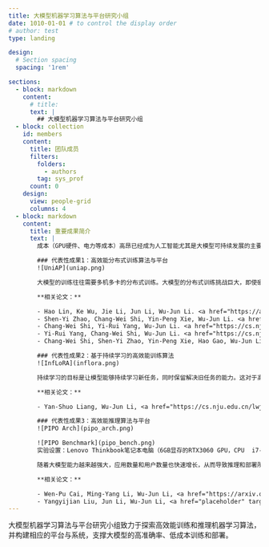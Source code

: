 ```yaml
---
title: 大模型机器学习算法与平台研究小组
date: 1010-01-01 # to control the display order
# author: test
type: landing

design:
  # Section spacing
  spacing: '1rem'

sections:
  - block: markdown
    content:
      # title:
      text: |
        ## 大模型机器学习算法与平台研究小组
  - block: collection
    id: members
    content:
      title: 团队成员
      filters:
        folders:
          - authors
        tag: sys_prof
      count: 0
    design:
      view: people-grid
      columns: 4
  - block: markdown
    content:
      title: 重要成果简介
      text: |
        成本（GPU硬件、电力等成本）高昂已经成为人工智能尤其是大模型可持续发展的主要障碍之一。南京大学计算机学院研发了高效能训练和推理机器学习算法，通过算法创新提升了大模型训练和推理的速度从而降低成本，或者说在同样成本下通过算法创新可以训练和部署更大更好的模型从而提升准确率。此外，基于创新的机器学习算法研发了大模型训练和推理平台与系统，支撑大模型的高准确率、低成本训练和部署。代表性成果如下：

        ### 代表性成果1：高效能分布式训练算法与平台
        ![UniAP](uniap.png)

        大模型的训练往往需要多机多卡的分布式训练。大模型的分布式训练挑战巨大，即使硬件足够，很多人大概率（我们实验中验证有64%-87%的概率）会因为超参数设置（模型怎么切分和排布、数据怎么切分和排布等）不合理而跑不出结果。此外，很多人在碰到大模型训练慢时只会想到增加GPU等硬件，而忽略了或者没意识到分布式训练算法的作用。实际上，分布式训练算法会极大地影响硬件的算力利用率、计算有效率和系统容错性。高效能分布式训练算法具有高算力利用率、高计算有效率和强系统容错性。用同样的硬件算力训练同一个模型，高效能分布式训练算法会比低效能分布式训练算法速度快，最高可能会快数倍甚至数十倍以上；或者说，训练同一个模型，高效能分布式训练算法会比低效能分布式训练算法成本低，最高可能会节省数倍甚至数十倍以上的算力成本。很多已有的分布式训练算法的效能较低，甚至可能导致机器和GPU卡越多、训练速度越慢的结果。我们从算力利用率、计算有效率和系统容错性等不同维度提出了一系列高效能分布式训练算法，包括通信优化算法、异步算法、鲁棒容错算法和自动并行算法等。此外，我们还研发了高效能分布式训练平台UniAP，是首个能实现层类并行策略（张量并行等）和层间并行策略（流水线并行等）联合优化的工作。给定模型和硬件平台，UniAP能够通过自动搜索找到最高效能的分布式训练方案，既解决了效率和成本问题（我们实验中，只采用并行策略优化算法而不叠加其他优化算法的情况下比最差方案最高快9倍），也解决了很多人在大模型分布式训练时因为超参数设置（模型怎么切分和排布、数据怎么切分和排布等）不合理而跑不出结果的问题。我们还实现了UniAP跟国产AI计算卡的适配。相关工作为大模型训练的降本增效提供了核心技术和平台。

        **相关论文：**

        - Hao Lin, Ke Wu, Jie Li, Jun Li, Wu-Jun Li. <a href="https://arxiv.org/abs/2307.16375" target="_blank">UniAP: Unifying Inter- and Intra-Layer Automatic Parallelism by Mixed Integer Quadratic Programming</a>. CVPR 2025.
        - Shen-Yi Zhao, Chang-Wei Shi, Yin-Peng Xie, Wu-Jun Li. <a href="https://arxiv.org/abs/2007.13985" target="_blank">Stochastic Normalized Gradient Descent with Momentum for Large-Batch Training</a>. SCIENCE CHINA Information Sciences (SCIS), 2024.
        - Chang-Wei Shi, Yi-Rui Yang, Wu-Jun Li. <a href="https://cs.nju.edu.cn/lwj/paper/NeurIPS24_OrMo.pdf" target="_blank">Ordered Momentum for Asynchronous SGD</a>. Advances in Neural Information Processing Systems (NeurIPS), 2024.
        - Yi-Rui Yang, Chang-Wei Shi, Wu-Jun Li. <a href="https://cs.nju.edu.cn/lwj/paper/ICLR24_ByzSGDnm.pdf" target="_blank">On the Effect of Batch Size in Byzantine-Robust Distributed Learning</a>. The Twelfth International Conference on Learning Representations (ICLR), 2024.
        - Chang-Wei Shi, Shen-Yi Zhao, Yin-Peng Xie, Hao Gao, Wu-Jun Li. <a href="https://arxiv.org/abs/1905.12948" target="_blank">Global Momentum Compression for Sparse Communication in Distributed SGD</a>. arXiv 2024.

        ### 代表性成果2：基于持续学习的高效能训练算法
        ![InfLoRA](inflora.png)

        持续学习的目标是让模型能够持续学习新任务，同时保留解决旧任务的能力。这对于高效能训练大模型具有重要意义。目前，训练大模型通常需要依赖千卡甚至万卡 GPU 集群和海量数据，成本极为高昂。如果模型具备持续学习能力，新版本的大模型可以在旧版本的基础上进行增量训练，而无需重新回顾旧任务的数据，从而有望大幅降低训练开销。然而，现有的大模型缺乏持续学习能力，常常面临“灾难性遗忘”（Catastrophic Forgetting）问题，即在学习新任务后，由于参数发生改变，模型会丢失在旧任务上学到的知识，导致其在旧任务上的性能显著下降。为了实现持续学习，模型需要同时具备保持旧任务性能的能力（稳定性）和学习新任务的能力（可塑性）。实现持续学习将是推动大模型向更高效、更智能方向发展的关键。我们提出了一种新的基于参数高效微调的持续学习方法InfLoRA。InfLoRA向预训练模型中注入低秩分支重参数化预训练权重，并且我们的理论证明微调低秩分支等同于在一个由该低秩分支中的降维矩阵张成的子空间内直接微调预训练权重。然后，InfLoRA通过设计低秩分支中的降维矩阵来间接地设计该子空间，将其约束在一个不会干扰旧任务性能的范围内，在提升模型可塑性的同时保持稳定性（即克服或减轻灾难性遗忘），实现模型总体准确率的提升。InfLoRA是首个建立LoRA微调和全参数微调之间的关系、并基于此设计机制以克服遗忘的持续学习方法。相关工作从与分布式训练不同的角度为大模型训练的降本增效提供了核心技术。

        **相关论文：**

        - Yan-Shuo Liang, Wu-Jun Li, <a href="https://cs.nju.edu.cn/lwj/paper/CVPR24_InfLoRA.pdf" target="_blank">InfLoRA: Interference-Free Low-Rank Adaptation for Continual Learning</a>, in Proceedings of the IEEE Conference on Computer Vision and Pattern Recognition (CVPR) 2024.

        ### 代表性成果3：高效能推理算法与平台
        ![PIPO Arch](pipo_arch.png)

        ![PIPO Benchmark](pipo_bench.png)
        实验设置：Lenovo Thinkbook笔记本电脑（6GB显存的RTX3060 GPU，CPU  i7-11800H @ 2.30Hz，16GB内存，1TB固态硬盘）；模型权重量化成INT4。

        随着大模型能力越来越强大，应用数量和用户数量也快速增长，从而导致推理和部署所需的硬件成本也快速增长。此外，推理模型的流行进一步加剧了推理和部署所需硬件成本的增长。为了解决这一挑战，我们从模型压缩算法和推理系统架构上进行了创新，设计了高效能推理算法与平台。在模型压缩算法方面，我们提出了基于低秩字典的模型量化算法LCQ，可以让量化字典的秩大于1，而已有方法的量化字典的秩只能为1，LCQ通过增大量化字典的秩从而减小模型的量化损失，取得了比已有方法更高的准确率。在推理系统架构方面，卸载（Offloading）方法通过将部分模型存储在CPU内存甚至硬盘上，可以实现规模超出GPU显存容量的大模型的推理和部署。但现有Offloading框架（如FlexGen）因推理并发度低和硬盘利用不足，导致GPU利用率低从而严重限制推理性能。我们设计了叫做PIPO（Pipelined Offloading）的新型Offloading框架，可以根据输入模型和硬件系统的规格信息，自动求解最优的Offloading方案，从而可以选择合适的细粒度流水线策略。此外，PIPO还实现了数据传输的优化和CUDA底层计算内核的定制修改以提高推理并发程度，从而显著提升GPU利用率和推理吞吐量。实验表明，已有方法的GPU利用率不到40%，而PIPO可以将GPU利用率提升至90%以上，PIPO推理吞吐量（即推理速度）最高达到已有方法的3.1倍。相关工作为大模型推理和部署的降本增效提供了核心技术和平台。

        **相关论文：**

        - Wen-Pu Cai, Ming-Yang Li, Wu-Jun Li, <a href="https://arxiv.org/abs/2405.20973" target="_blank">LCQ: Low-Rank Codebook based Quantization for Large Language Models</a>, in arXiv 2024.
        - Yangyijian Liu, Jun Li, Wu-Jun Li, <a href="placeholder" target="_blank">PIPO: Pipelined Offloading for Efficient Inference on Consumer Devices</a>, Submitted, 2025.
---
```


大模型机器学习算法与平台研究小组致力于探索高效能训练和推理机器学习算法，并构建相应的平台与系统，支撑大模型的高准确率、低成本训练和部署。